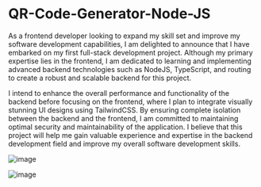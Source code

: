 # QR-Code-Generator-Node-JS

As a frontend developer looking to expand my skill set and improve my software development capabilities, I am delighted to announce that I have embarked on my first full-stack development project. Although my primary expertise lies in the frontend, I am dedicated to learning and implementing advanced backend technologies such as NodeJS, TypeScript, and routing to create a robust and scalable backend for this project. 

I intend to enhance the overall performance and functionality of the backend before focusing on the frontend, where I plan to integrate visually stunning UI designs using TailwindCSS. By ensuring complete isolation between the backend and the frontend, I am committed to maintaining optimal security and maintainability of the application. I believe that this project will help me gain valuable experience and expertise in the backend development field and improve my overall software development skills.

![image](https://user-images.githubusercontent.com/87947841/222929524-eb94f880-eaa7-42c5-89a6-43c57236c743.png)

![image](https://user-images.githubusercontent.com/87947841/222929534-92e73f3a-a4bc-4050-b4b8-1298c7cada94.png)
